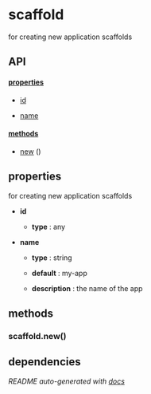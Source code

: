 # scaffold

for creating new application scaffolds

## API

#### [properties](#scaffold-properties)

  - [id](#scaffold-properties-id)

  - [name](#scaffold-properties-name)


#### [methods](#scaffold-methods)

  - [new](#scaffold-methods-new) ()


<a name="scaffold-properties"></a>

## properties 
for creating new application scaffolds

- **id** 

  - **type** : any

- **name** 

  - **type** : string

  - **default** : my-app

  - **description** : the name of the app


<a name="scaffold-methods"></a> 

## methods 

<a name="scaffold-methods-new"></a> 

### scaffold.new()


## dependencies 

*README auto-generated with [docs](https://github.com/bigcompany/resources/tree/master/docs)*
